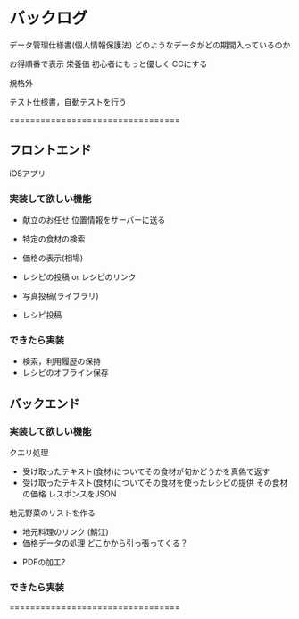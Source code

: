 # バックログ
データ管理仕様書(個人情報保護法)
 どのようなデータがどの期間入っているのか

お得順番で表示
栄養価
初心者にもっと優しく
CCにする

規格外

テスト仕様書，自動テストを行う

=================================
## フロントエンド
iOSアプリ


### 実装して欲しい機能
* 献立のお任せ 
位置情報をサーバーに送る

* 特定の食材の検索
* 価格の表示(相場)
* レシピの投稿 or レシピのリンク
* 写真投稿(ライブラリ)
* レシピ投稿

### できたら実装
* 検索，利用履歴の保持
* レシピのオフライン保存


## バックエンド
### 実装して欲しい機能

クエリ処理
* 受け取ったテキスト(食材)についてその食材が旬かどうかを真偽で返す
* 受け取ったテキスト(食材)についてその食材を使ったレシピの提供
  その食材の価格
レスポンスをJSON

 地元野菜のリストを作る
* 地元料理のリンク (鯖江)
* 価格データの処理
  どこかから引っ張ってくる？
- PDFの加工?

### できたら実装


=================================
